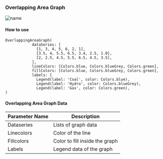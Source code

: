 ### Overlapping Area Graph
![name](https://gcdnb.pbrd.co/images/IML4eanunwrm.png)
#### How to use
```
OverlappingAreaGraph(
            dataSeries: [
              [1, 3, 4, 5, 6, 2, 1],
              [3.5, 4, 5.5, 6.5, 3.4, 2.5, 1.0],
              [2, 2.5, 4.5, 5.5, 6.5, 4.5, 3.5],
            ],
            lineColors: [Colors.blue, Colors.blueGrey, Colors.green],
            fillColors: [Colors.blue, Colors.blueGrey, Colors.green],
            labels: [
              Legend(label: 'Coal', color: Colors.blue),
              Legend(label: 'Hydro', color: Colors.blueGrey),
              Legend(label: 'Gas', color: Colors.green),
)
```
#### Overlapping Area Graph Data
| Parameter Name     | Description      
| ------------- | ------------- 
| Dataseries          | Lists of graph data          
| Linecolors           | Color of the line        
| Fillcolors           | Color to fill inside the graph        
| Labels           | Legend data of the graph         






